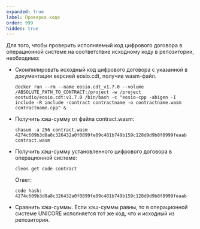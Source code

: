 ```yaml
---
expanded: true
label: Проверка кода
order: 999
hidden: true
---
```

Для того, чтобы проверить исполняемый код цифрового договора в операционной системе на соответствие исходному коду в репозитории, необходимо:

- Скомпилировать исходный код цифрового договора с указанной в документации версией eosio.cdt, получив wasm-файл. 
  ```
  docker run --rm --name eosio.cdt_v1.7.0 --volume /ABSOLUTE_PATH_TO_CONTRACT:/project -w /project eostudio/eosio.cdt:v1.7.0 /bin/bash -c "eosio-cpp -abigen -I include -R include -contract contractname -o contractname.wasm contractname.cpp" &
  ```

- Получить хэш-сумму от файла contract.wasm:
  ```
  shasum -a 256 contract.wasm
  4274c609b3d8a8c326432a0f0899fe89c481b749b159c128d9d9b8f8999feaab    contract.wasm
  ```

- Получить хэш-сумму установленного цифрового договора в операционной системе: 
  ```
  cleos get code contract
  ```
  Ответ: 
  ```
  code hash: 4274c609b3d8a8c326432a0f0899fe89c481b749b159c128d9d9b8f8999feaab
  ```
- Сравнить хэш-суммы. Если хэш-суммы равны, то в операционной системе UNICORE исполняется тот же код, что и исходный из репозитория.